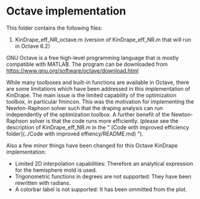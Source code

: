 # Octave implementation
This folder contains the following files:
1) KinDrape_eff_NR_octave.m (version of KinDrape_eff_NR.m that will run in Octave 6.2)

GNU Octave is a free high-level programming language that is mostly compatible with MATLAB.
The program can be downloaded from https://www.gnu.org/software/octave/download.html

While many toolboxes and built-in functions are available in Octave, there are some limitations
which have been addressed in this implementation of KinDrape. The main issue is the limited capability of the
optimization toolbox, in particular fmincon. This was the motivation for implementing the Newton-Raphson solver
such that the draping analysis can run independently of the optimization toolbox. A further benefit of the 
Newton-Raphson solver is that the code runs more efficiently. (please see the description 
of KinDrape_eff_NR.m in the " [Code with improved efficiency folder](../Code with improved effiency/README.md) "). 

Also a few minor things have been changed for this Octave KinDrape implementation:
- Limited 2D interpolation capabilities: Therefore an analytical expression for the hemisphere mold is used.
- Trigonometric functions in degrees are not supported: They have been rewritten with radians.
- A colorbar label is not supported: It has been ommitted from the plot.

